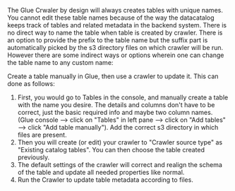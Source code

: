 The Glue Crwaler by design will always creates tables with unique names. You cannot edit these table names because of the way the datacatalog keeps track of tables and related metadata in the backend system. There is no direct way to name the table when table is created by crawler. There is an option to provide the prefix to the table name but the suffix part is automatically picked by the s3 directory files on which crawler will be run. However there are some indirect ways or options wherein one can change the table name to any custom name:

Create a table manually in Glue, then use a crawler to update it. This can done as follows: 
1. First, you would go to Tables in the console, and manually create a table with the name you desire. The details and columns don't have to be correct, just the basic required info and maybe two column names. (Glue console --> click on "Tables" in left pane --> click on "Add tables" --> click "Add table manually"). Add the correct s3 directory in which files are present.
2. Then you will create (or edit) your crawler to "Crawler source type" as "Existing catalog tables". You can then choose the table created previously. 
3. The default settings of the crawler will correct and realign the schema of the table and update all needed properties like normal.
4. Run the Crawler to update table metadata according to files.